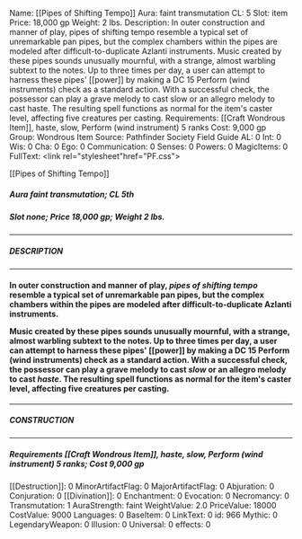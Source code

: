 Name: [[Pipes of Shifting Tempo]]
Aura: faint transmutation
CL: 5
Slot: item
Price: 18,000 gp
Weight: 2 lbs.
Description: In outer construction and manner of play, pipes of shifting tempo resemble a typical set of unremarkable pan pipes, but the complex chambers within the pipes are modeled after difficult-to-duplicate Azlanti instruments. Music created by these pipes sounds unusually mournful, with a strange, almost warbling subtext to the notes. Up to three times per day, a user can attempt to harness these pipes' [[power]] by making a DC 15 Perform (wind instruments) check as a standard action. With a successful check, the possessor can play a grave melody to cast slow or an allegro melody to cast haste. The resulting spell functions as normal for the item's caster level, affecting five creatures per casting.
Requirements: [[Craft Wondrous Item]], haste, slow, Perform (wind instrument) 5 ranks
Cost: 9,000 gp
Group: Wondrous Item
Source: Pathfinder Society Field Guide
AL: 0
Int: 0
Wis: 0
Cha: 0
Ego: 0
Communication: 0
Senses: 0
Powers: 0
MagicItems: 0
FullText: <link rel="stylesheet"href="PF.css"><div class="heading"><p class="alignleft">[[Pipes of Shifting Tempo]]</p><div style="clear: both;"></div></div><div><h5><b>Aura </b>faint transmutation; <b>CL </b>5th</h5><h5><b>Slot </b>none; <b>Price </b>18,000 gp; <b>Weight </b>2 lbs.</h5></div><hr/><div><h5><b>DESCRIPTION</b></h5></div><hr/><div><h4><p>In outer construction and manner of play, <i>pipes of shifting tempo</i> resemble a typical set of unremarkable pan pipes, but the complex chambers within the pipes are modeled after difficult-to-duplicate Azlanti instruments.</p><p>Music created by these pipes sounds unusually mournful, with a strange, almost warbling subtext to the notes. Up to three times per day, a user can attempt to harness these pipes' [[power]] by making a DC 15 Perform (wind instruments) check as a standard action. With a successful check, the possessor can play a grave melody to cast <i>slow</i> or an allegro melody to cast <i>haste</i>. The resulting spell functions as normal for the item's caster level, affecting five creatures per casting.</p></h4></div><hr/><div><h5><b>CONSTRUCTION</b></h5></div><hr/><div><h5><b>Requirements </b>[[Craft Wondrous Item]], <i>haste</i>, <i>slow</i>, Perform (wind instrument) 5 ranks; <b>Cost </b>9,000 gp</h5></div>
[[Destruction]]: 0
MinorArtifactFlag: 0
MajorArtifactFlag: 0
Abjuration: 0
Conjuration: 0
[[Divination]]: 0
Enchantment: 0
Evocation: 0
Necromancy: 0
Transmutation: 1
AuraStrength: faint
WeightValue: 2.0
PriceValue: 18000
CostValue: 9000
Languages: 0
BaseItem: 0
LinkText: 0
id: 966
Mythic: 0
LegendaryWeapon: 0
Illusion: 0
Universal: 0
effects: 0
